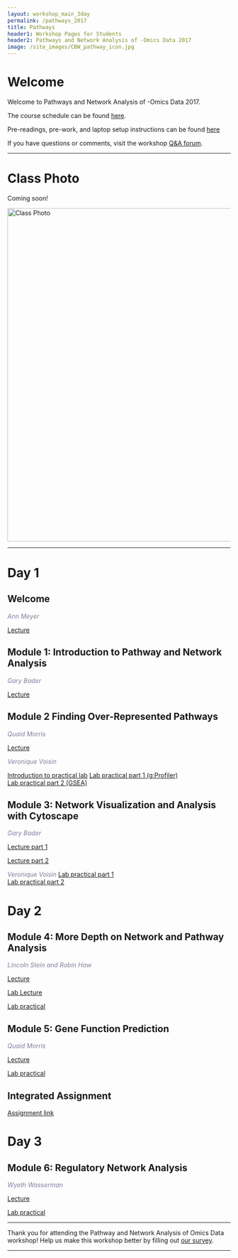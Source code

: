 ```yaml
---
layout: workshop_main_3day
permalink: /pathways_2017
title: Pathways
header1: Workshop Pages for Students
header2: Pathways and Network Analysis of -Omics Data 2017
image: /site_images/CBW_pathway_icon.jpg
---
```

# Welcome <a id="welcome"></a>

Welcome to Pathways and Network Analysis of -Omics Data 2017.  

The course schedule can be found [here](https://bioinformaticsdotca.github.io/pathways_2017_schedule).

Pre-readings, pre-work, and laptop setup instructions can be found [here](https://bioinformaticsdotca.github.io/pathways_2017_prework)

If you have questions or comments, visit the workshop [Q&A forum](https://noteapp.com/Path2017).

***

# Class Photo
 
Coming soon! 
 
<img src="" alt="Class Photo" width="750" />

***  

# Day 1 <a id="day1"></a>

##  Welcome 

  *<font color="#827e9c">Ann Meyer</font>* 

[Lecture](https://bioinformatics.ca/pathways-2017-mod0)  

##  Module 1: Introduction to Pathway and Network Analysis 

  *<font color="#827e9c">Gary Bader</font>*
  
  [Lecture](https://bioinformatics.ca/pathways-2017-mod1)   
    
##  Module 2 Finding Over-Represented Pathways 

  *<font color="#827e9c">Quaid Morris</font>*
  
  [Lecture](https://bioinformatics.ca/pathways-2017-mod2) 
  
  *<font color="#827e9c">Veronique Voisin</font>*

[Introduction to practical lab](https://bioinformatics.ca/pathways-2017-mod2lab)
[Lab practical part 1 (g:Profiler)](http://bioinformaticsdotca.github.io/pathways_2017_module2_lab_1)  
[Lab practical part 2 (GSEA)](http://bioinformaticsdotca.github.io//pathways_2017_module2_lab_2)  
  
## Module 3: Network Visualization and Analysis with Cytoscape 

 *<font color="#827e9c">Gary Bader</font>*  
  
 [Lecture part 1](https://bioinformatics.ca/pathways-2017-mod3a)  
    
 [Lecture part 2](https://bioinformatics.ca/pathways-2017-mod3b)  
 
 *<font color="#827e9c">Veronique Voisin</font>*
[Lab practical part 1](http://bioinformaticsdotca.github.io/pathways_2017_module3_lab_1)  
[Lab practical part 2](http://bioinformaticsdotca.github.io/pathways_2017_module3_lab_2)  


# Day 2 <a id="day2"></a>

##  Module 4: More Depth on Network and Pathway Analysis 

  *<font color="#827e9c">Lincoln Stein and Robin Haw</font>*
  
  [Lecture](https://bioinformatics.ca/pathways-2017-mod4)  
  
  [Lab Lecture](https://bioinformatics.ca/pathways-2017-mod4lab)
  
  [Lab practical](http://bioinformaticsdotca.github.io/pathways_2017_module4_lab)


##  Module 5: Gene Function Prediction  

  *<font color="#827e9c">Quaid Morris</font>*
  
  [Lecture](https://bioinformatics.ca/pathways-2017-mod5)
  
  [Lab practical](http://bioinformaticsdotca.github.io/pathways_2017_module5)  
  
  
## Integrated Assignment

[Assignment link](http://bioinformaticsdotca.github.io/epigenomics_2017_integrated_assignment) 

# Day 3 <a id="day3"></a>

## Module 6: Regulatory Network Analysis 

*<font color="#827e9c">Wyeth Wasserman</font>*
  
  [Lecture](https://bioinformatics.ca/pathways-2017-mod6)
  
  [Lab practical](http://bioinformaticsdotca.github.io/pathways_2017_module6) 

***

Thank you for attending the Pathway and Network Analysis of Omics Data workshop! Help us make this workshop better by filling out [our survey]().

***
